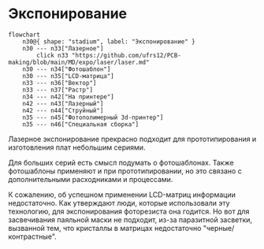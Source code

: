 # Экспонирование

```mermaid
flowchart
	n30@{ shape: "stadium", label: "Экспонирование" }
	n30 --- n33["Лазерное"]
		click n33 "https://github.com/ufrs12/PCB-making/blob/main/MD/expo/laser/laser.md"
	n30 --- n34["Фотошаблон"]
	n30 --- n35["LCD-матрица"]
	n33 --- n36["Вектор"]
	n33 --- n37["Растр"]
	n34 --- n42["На принтере"]
	n42 --- n43["Лазерный"]
	n42 --- n44["Струйный"]
	n35 --- n45["Фотополимерный 3d-принтер"]
	n35 --- n46["Специальная сборка"]
```

Лазерное экспонирование прекрасно подходит для прототипирования и изготовления плат небольшим сериями.  

Для больших серий есть смысл подумать о фотошаблонах. Также фотошаблоны применяют и при прототипировании, но это связано с дополнительными расходниками и процессами.  

К сожалению, об успешном применении LCD-матриц информации недостаточно. Как утверждают люди, которые использовали эту технологию, для экспонирования фоторезиста она годится. Но вот для засвечивания паяльной маски не подходит, из-за паразитной засветки, вызванной тем, что кристаллы в матрицах недостаточно "черные/контрастные".
